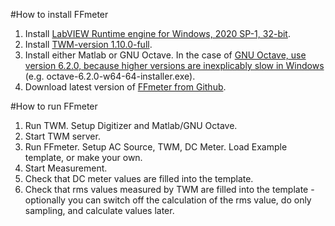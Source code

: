 #How to install FFmeter

1. Install [LabVIEW Runtime engine for Windows, 2020 SP-1, 32-bit](https://www.ni.com/en/support/downloads/software-products/download.labview-runtime.html#369481).
1. Install [TWM-version 1.10.0-full](https://github.com/smaslan/TWM-builds/tree/master/builds).
1. Install either Matlab or GNU Octave. In the case of [GNU Octave, use version 6.2.0, because higher versions are inexplicably slow in Windows](https://mirror.kumi.systems/gnu/octave/windows/) (e.g. octave-6.2.0-w64-64-installer.exe).
1. Download latest version of [FFmeter from Github](https://github.com/KaeroDot/WACsw/tree/master/control_software/Filter%20function%20meter%20builds).

#How to run FFmeter
1. Run TWM. Setup Digitizer and Matlab/GNU Octave.
1. Start TWM server.
1. Run FFmeter. Setup AC Source, TWM, DC Meter. Load Example template, or make your own.
1. Start Measurement.
1. Check that DC meter values are filled into the template.
1. Check that rms values measured by TWM are filled into the template - optionally you can switch off the calculation of the rms value, do only sampling, and calculate values later.

